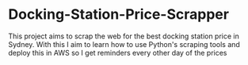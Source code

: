# Docking-Station-Price-Scrapper
This project aims to scrap the web for the best docking station price in Sydney. With this I aim to learn how to use Python's scraping tools and deploy this in AWS so I get reminders every other day of the prices

